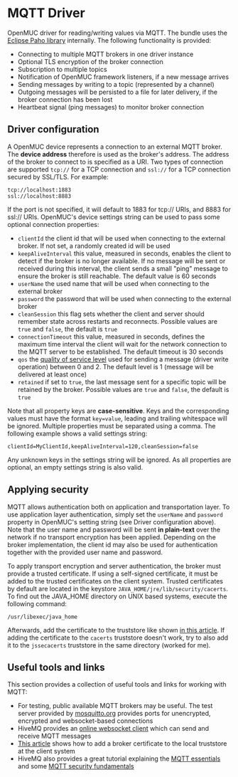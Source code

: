 # MQTT Driver
OpenMUC driver for reading/writing values via MQTT. The bundle uses the [Eclipse Paho library](http://www.eclipse.org/paho/) internally. The following functionality is provided:

* Connecting to multiple MQTT brokers in one driver instance
* Optional TLS encryption of the broker connection
* Subscription to multiple topics
* Notification of OpenMUC framework listeners, if a new message arrives
* Sending messages by writing to a topic (represented by a channel)
* Outgoing messages will be persisted to a file for later delivery, if the broker connection has been lost
* Heartbeat signal (ping messages) to monitor broker connection

## Driver configuration
A OpenMUC device represents a connection to an external MQTT broker. The **device address** therefore is used as the broker's address. The address of the broker to connect to is specified as a URI. Two types of connection are supported `tcp://` for a TCP connection and `ssl://` for a TCP connection secured by SSL/TLS. For example:

```
tcp://localhost:1883
ssl://localhost:8883
```

If the port is not specified, it will default to 1883 for tcp:// URIs, and 8883 for ssl:// URIs. OpenMUC's device settings string can be used to pass some optional connection properties:

* `clientId` the client id that will be used when connecting to the external broker. If not set, a randomly created id will be used
* `keepAliveInterval` this value, measured in seconds, enables the client to detect if the broker is no longer available. If no message will be sent or received during this interval, the client sends a small "ping" message to ensure the broker is still reachable. The default value is 60 seconds
* `userName` the used name that will be used when connecting to the external broker
* `password` the password that will be used when connecting to the external broker
* `cleanSession` this flag sets whether the client and server should remember state across restarts and reconnects. Possible values are `true` and `false`, the default is `true`
* `connectionTimeout` this value, measured in seconds, defines the maximum time interval the client will wait for the network connection to the MQTT server to be established. The default timeout is 30 seconds
* `qos` the [quality of service level](http://www.hivemq.com/blog/mqtt-essentials-part-6-mqtt-quality-of-service-levels) used for sending a message (driver write operation) between 0 and 2. The default level is 1 (message will be delivered at least once)
* `retained` if set to `true`, the last message sent for a specific topic will be retained by the broker. Possible values are `true` and `false`, the default is `true`

Note that all property keys are **case-sensitive**. Keys and the corresponding values must have the format `key=value`, leading and trailing whitespace will be ignored. Multiple properties must be separated using a comma. The following example shows a valid settings string:

```
clientId=MyClientId,keepAliveInterval=120,cleanSession=false
```
Any unknown keys in the settings string will be ignored. As all properties are optional, an empty settings string is also valid.

## Applying security
MQTT allows authentication both on application and transportation layer. To use application layer authentication, simply set the `userName` and `password` property in OpenMUC's setting string (see Driver configuration above). Note that the user name and password will be sent **in plain-text** over the network if no transport encryption has been applied. Depending on the broker implementation, the client id may also be used for authentication together with the provided user name and password.

To apply transport encryption and server authentication, the broker must provide a trusted certificate. If using a self-signed certificate, it must be added to the trusted certificates on the client system. Trusted certificates by default are located in the keystore `JAVA_HOME/jre/lib/security/cacerts`. To find out the JAVA_HOME directory on UNIX based systems, execute the following command:

```
/usr/libexec/java_home
```

Afterwards, add the certificate to the truststore like shown [in this article](http://magicmonster.com/kb/prg/java/ssl/pkix_path_building_failed.html). If adding the certificate to the `cacerts` truststore doesn't work, try to also add it to the `jssecacerts` truststore in the same directory (worked for me).

## Useful tools and links
This section provides a collection of useful tools and links for working with MQTT:

* For testing, public available MQTT brokers may be useful. The test server provided by [mosquitto.org](http://test.mosquitto.org/) provides ports for unencrypted, encrypted and websocket-based connections
* HiveMQ provides an [online websocket client](http://www.hivemq.com/demos/websocket-client/) which can send and receive MQTT messages
* [This article](http://magicmonster.com/kb/prg/java/ssl/pkix_path_building_failed.html) shows how to add a broker certificate to the local truststore at the client system
* HiveMQ also provides a great tutorial explaining the [MQTT essentials](http://www.hivemq.com/blog/mqtt-essentials/) and some [MQTT security fundamentals](http://www.hivemq.com/blog/mqtt-security-fundamentals/)
